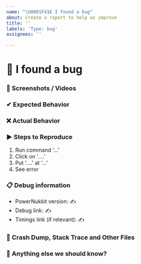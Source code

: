 ```yaml
---
name: "\U0001F41E I found a bug"
about: Create a report to help us improve
title: ''
labels: 'Type: bug'
assignees: ''

---
```


# 🐞 I found a bug
<!-- 👉 This template is helpful but you may erase everything if you can express the issue clearly -->
<!-- Feel free to ask questions or start related discussion -->

### 📸 Screenshots / Videos
<!-- ✍ If applicable, add screenshots or a video recording to help explain your problem -->


### ✔ Expected Behavior
<!-- ✍ What would you expect to happen -->


### ❌ Actual Behavior
<!-- ✍ What actually happened -->


### ▶ Steps to Reproduce
<!--- ✍ Reliable steps which someone can use to reproduce the issue. -->
1. Run command '...'
2. Click on '....'
3. Put '....' at '...'
4. See error


### 📋 Debug information
<!-- Use the 'debugpaste' and 'timings paste' command in PowerNukkit -->
<!-- You can get the version from the file name, the 'about' or 'debugpaste' command outputs -->
* PowerNukkit version: ✍
* Debug link: ✍
* Timings link (if relevant): ✍ 

### 💢 Crash Dump, Stack Trace and Other Files
<!-- ✍ Use https://hastebin.com for big logs or dumps -->

### 💬 Anything else we should know?
<!-- ✍ This is the perfect place to add any additional details -->
